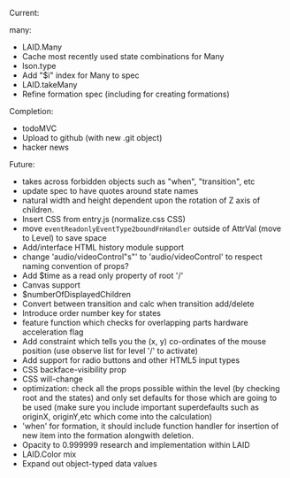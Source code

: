 





Current:


  many:
  - LAID.Many
  - Cache most recently used state combinations for Many
  - lson.type
  - Add "$i" index for Many to spec
  - LAID.takeMany
  - Refine formation spec (including for creating formations)

Completion:
  - todoMVC
  - Upload to github (with new .git object)
  - hacker news



Future:
  - takes across forbidden objects such as "when", "transition", etc
  - update spec to have quotes around state names
  - natural width and height dependent upon the rotation of Z axis of children.
  - Insert CSS from entry.js (normalize.css CSS)
  - move `eventReadonlyEventType2boundFnHandler` outside of AttrVal (move to Level) to save space
  - Add/interface HTML history module support
  - change 'audio/videoControl"s"' to 'audio/videoControl' to respect naming convention of props?
  - Add $time as a read only property of root '/'
  - Canvas support
  - $numberOfDisplayedChildren
  - Convert between transition and calc when transition add/delete
  - Introduce order number key for states
  - feature function which checks for overlapping parts
hardware acceleration flag
  - Add constraint which tells you the (x, y) co-ordinates of the mouse position (use observe list for level '/' to activate)
  - Add support for radio buttons and other HTML5 input types
  - CSS backface-visibility prop
  - CSS will-change
  - optimization: check all the props possible within the level (by checking root and the states) and only set defaults for those which are going to be used (make sure you include important superdefaults such as originX, originY,etc which come into the calculation)
  - 'when' for formation, it should include function handler for insertion of new item into the formation alongwith deletion.
  - Opacity to 0.999999 research and implementation within LAID
  - LAID.Color mix
  - Expand out object-typed data values
